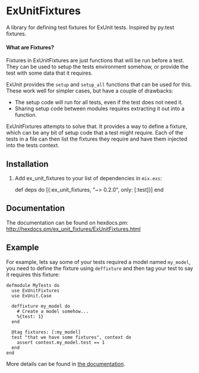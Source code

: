 # ExUnitFixtures

A library for defining test fixtures for ExUnit tests. Inspired by py.test
fixtures.

#### What are Fixtures?

Fixtures in ExUnitFixtures are just functions that will be run before a test.
They can be used to setup the tests environment somehow, or provide the test
with some data that it requires.

ExUnit provides the `setup` and `setup_all` functions that can be used for
this.  These work well for simpler cases, but have a couple of drawbacks:

- The setup code will run for all tests, even if the test does not need it.
- Sharing setup code between modules requires extracting it out into a function.

ExUnitFixtures attempts to solve that. It provides a way to define a fixture,
which can be any bit of setup code that a test might require. Each of the tests
in a file can then list the fixtures they require and have them injected into
the tests context.

## Installation

  1. Add ex_unit_fixtures to your list of dependencies in `mix.exs`:

        def deps do
          [{:ex_unit_fixtures, "~> 0.2.0", only: [:test]}]
        end

## Documentation

The documentation can be found on hexdocs.pm:
http://hexdocs.pm/ex_unit_fixtures/ExUnitFixtures.html

## Example

For example, lets say some of your tests required a model named `my_model`, you
need to define the fixture using `deffixture` and then tag your test to say it
requires this fixture:

    defmodule MyTests do
      use ExUnitFixtures
      use ExUnit.Case

      deffixture my_model do
        # Create a model somehow...
        %{test: 1}
      end

      @tag fixtures: [:my_model]
      test "that we have some fixtures", context do
        assert context.my_model.test == 1
      end
    end

More details can be found in
[the documentation](http://hexdocs.pm/ex_unit_fixtures/ExUnitFixtures.html).

